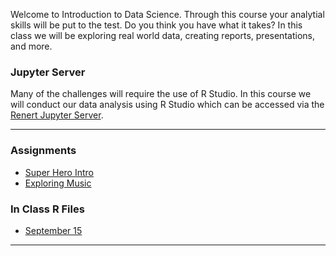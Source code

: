 
Welcome to Introduction to Data Science. Through this course your analytial skills will be put to the test. Do you think you have what it takes? In this class we will be exploring real world data, creating reports, presentations, and more.  

### Jupyter Server
Many of the challenges will require the use of R Studio. In this course we will conduct our data analysis using R Studio which can be accessed via the  <a href="https://jupyter.renert.housegordon.com"> Renert Jupyter Server</a>. 

---

### Assignments
<p>
      <ul>
        <li><a href="https://merrickmath.github.io/MerrickMath.github.io-D3DataScience2022/Activities/SuperHeroIntro.pdf"> Super Hero Intro </a> </li> 
        <li><a href="https://merrickmath.github.io/MerrickMath.github.io-D3DataScience2022/Activities/Activity1.pdf"> Exploring Music  </a> </li>    
      </ul>
</p>   

### In Class R Files 
<p>
      <ul>
            <li><a href="https://merrickmath.github.io/MerrickMath.github.io-D3DataScience2022/RFiles/Week1.R"> September 15 </a> </li>
      </ul>
</p>

---

<!--- 
### MiniMath
<p>
      <ul>
        <li><a href="https://merrickmath.github.io/MerrickMath.github.io-D3DataScience2022/MiniMath/Week1.pdf"> Week 1 </a> </li> 
        
      </ul>
</p>
---> 








